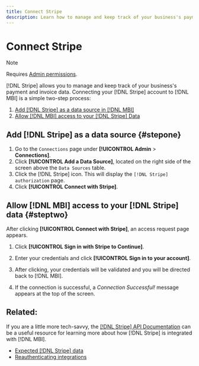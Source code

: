 ```yaml
---
title: Connect Stripe
description: Learn how to manage and keep track of your business's payment and invoice data.
---
```

# Connect Stripe

>[!NOTE]
>
>Requires [Admin permissions](../../../administrator/user-management/user-management.md).

[!DNL Stripe] allows you to manage and keep track of your business's payment and invoice data. Connecting your [!DNL Stripe] account to [!DNL MBI] is a simple two-step process:

1. [Add [!DNL Stripe] as a data source in [!DNL MBI]](#stepone)
1. [Allow [!DNL MBI] access to your [!DNL Stripe] Data](#steptwo)

## Add [!DNL Stripe] as a data source {#stepone}

1. Go to the `Connections` page under **[!UICONTROL Admin** > **Connections]**.
1. Click **[!UICONTROL Add a Data Source]**, located on the right side of the screen above the `Data Sources` table.
1. Click the [!DNL Stripe] icon. This will display the `[!DNL Stripe] authorization` page.
1. Click **[!UICONTROL Connect with Stripe]**.

## Allow [!DNL MBI] access to your [!DNL Stripe] data {#steptwo}

After clicking **[!UICONTROL Connect with Stripe]**, an access request page appears.

1. Click **[!UICONTROL Sign in with Stripe to Continue]**.

1. Enter your credentials and click **[!UICONTROL Sign in to your account]**.

1. After clicking, your credentials will be validated and you will be directed back to [!DNL MBI].

1. If the connection is successful, a *Connection Successful!* message appears at the top of the screen.

## Related:

If you are a little more tech-savvy, the [[!DNL Stripe] API Documentation](https://stripe.com/docs/api) can be a useful resource for learning more about how [!DNL Stripe] is integrated with [!DNL MBI].

* [Expected [!DNL Stripe] data](../integrations/stripe-data.md)
* [Reauthenticating integrations](https://support.magento.com/hc/en-us/articles/360016733151)

